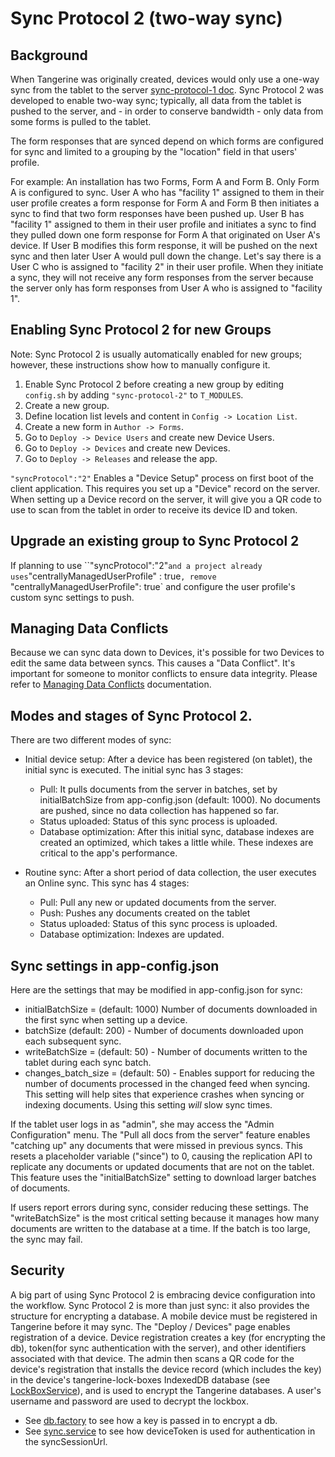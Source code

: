 # Sync Protocol 2 (two-way sync)

## Background

When Tangerine was originally created, devices would only use a one-way sync from the tablet to the server [sync-protocol-1 doc](./sync-protocol-1.md). Sync Protocol 2 was developed to enable two-way sync; typically, all data from the tablet is pushed to the server, and - in order to conserve bandwidth - only data from some forms is pulled to the tablet. 

The form responses that are synced depend on which forms are configured for sync and limited to a grouping by the "location" field in that users' profile.

For example: An installation has two Forms, Form A and Form B. Only Form A is configured to sync. User A who has "facility 1" assigned to them in their user profile creates a form response for Form A and Form B then initiates a sync to find that two form responses have been pushed up. User B has "facility 1" assigned to them in their user profile and initiates a sync to find they pulled down one form response for Form A that originated on User A's device. If User B modifies this form response, it will be pushed on the next sync and then later User A would pull down the change. Let's say there is a User C who is assigned to "facility 2" in their user profile. When they initiate a sync, they will not receive any form responses from the server because the server only has form responses from User A who is assigned to "facility 1".

## Enabling Sync Protocol 2 for new Groups

Note: Sync Protocol 2 is usually automatically enabled for new groups; however, these instructions show how to manually configure it.

1. Enable Sync Protocol 2 before creating a new group by editing `config.sh` by adding `"sync-protocol-2"` to `T_MODULES`. 
2. Create a new group.
3. Define location list levels and content in `Config -> Location List`. 
4. Create a new form in `Author -> Forms`.
5. Go to `Deploy -> Device Users` and create new Device Users.
6. Go to `Deploy -> Devices` and create new Devices. 
7. Go to `Deploy -> Releases` and release the app.


`"syncProtocol":"2"` Enables a "Device Setup" process on first boot of the client application. This requires you set up a "Device" record on the server. When setting up a Device record on the server, it will give you a QR code to use to scan from the tablet in order to receive its device ID and token.

## Upgrade an existing group to Sync Protocol 2
If planning to use ``"syncProtocol":"2"` and a project already uses `"centrallyManagedUserProfile" : true`, remove `"centrallyManagedUserProfile": true` and configure the user profile's custom sync settings to push. 

## Managing Data Conflicts
Because we can sync data down to Devices, it's possible for two Devices to edit the same data between syncs. This causes a "Data Conflict". It's important for someone to monitor conflicts to ensure data integrity. Please refer to [Managing Data Conflicts](managing-data-conflicts.md) documentation.

## Modes and stages of Sync Protocol 2.

There are two different modes of sync: 

- Initial device setup: After a device has been registered (on tablet), the initial sync is executed. The initial sync has 3 stages: 
  - Pull: It pulls documents from the server in batches, set by initialBatchSize from app-config.json (default: 1000). No documents are pushed, since no data collection has happened so far. 
  - Status uploaded: Status of this sync process is uploaded.
  - Database optimization: After this initial sync, database indexes are created an optimized, which takes a little while. These indexes are critical to the app's performance.
  
- Routine sync: After a short period of data collection, the user executes an Online sync. This sync has 4 stages:
  - Pull: Pull any new or updated documents from the server. 
  - Push: Pushes any documents created on the tablet
  - Status uploaded: Status of this sync process is uploaded.
  - Database optimization: Indexes are updated. 

## Sync settings in app-config.json

Here are the settings that may be modified in app-config.json for sync:
- initialBatchSize = (default: 1000) Number of documents downloaded in the first sync when setting up a device.
- batchSize (default: 200) - Number of documents downloaded upon each subsequent sync.
- writeBatchSize = (default: 50) - Number of documents written to the tablet during each sync batch.
- changes_batch_size = (default: 50) - Enables support for reducing the number of documents processed in the changed feed when syncing. This setting will help sites that experience crashes when syncing or indexing documents. Using this setting *will* slow sync times.

If the tablet user logs in as "admin", she may access the "Admin Configuration" menu. The "Pull all docs from the server" feature enables "catching up" any documents that were missed in previous syncs. This resets a placeholder variable ("since") to 0, causing the replication API to replicate any documents or updated documents that are not on the tablet. This feature uses the "initialBatchSize" setting to download larger batches of documents. 

If users report errors during sync, consider reducing these settings. The "writeBatchSize" is the most critical setting because it manages how many documents are written to the database at a time. If the batch is too large, the sync may fail.

## Security

A big part of using Sync Protocol 2 is embracing device configuration into the workflow. Sync Protocol 2 is more than just sync: it also provides the structure for encrypting a database. A mobile device must be registered in Tangerine before it may sync. The "Deploy / Devices" page enables registration of a device. Device registration creates a key (for encrypting the db), token(for sync authentication with the server), and other identifiers associated with that device. The admin then scans a QR code for the device's registration that installs the device record (which includes the key) in the device's tangerine-lock-boxes IndexedDB database (see [LockBoxService](https://github.com/Tangerine-Community/Tangerine/blob/master/client/src/app/shared/_services/lock-box.service.ts)), and is used to encrypt the Tangerine databases. A user's username and password are used to decrypt the lockbox. 
 - See [db.factory](https://github.com/Tangerine-Community/Tangerine/blob/master/client/src/app/shared/_factories/db.factory.ts) to see how a key is passed in to encrypt a db.
 - See [sync.service](https://github.com/Tangerine-Community/Tangerine/blob/master/client/src/app/sync/sync.service.ts) to see how deviceToken is used for authentication in the syncSessionUrl.

